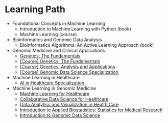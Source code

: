 # Learning Path

- Foundational Concepts in Machine Learning
  - Introduction to Machine Learning with Python (book)
  - Machine Learning (course)
- Bioinformatics and Genomic Data Analysis
  - Bioinformatics Algorithms: An Active Learning Approach (book)
- Genomic Medicine and Clinical Applications
  - [Genetics: The Fundamentals](https://www.edx.org/learn/genetics/massachusetts-institute-of-technology-genetics-the-fundamentals)
  - [[Course] Genetics: The Fundamentals](https://www.edx.org/learn/genetics/massachusetts-institute-of-technology-genetics-the-fundamentals)
  - [[Course] Genetics: Analysis and Applications](https://www.edx.org/learn/genetics/massachusetts-institute-of-technology-genetics-analysis-and-applications)
  - [[Course] Genomic Data Science Specialization](https://www.coursera.org/specializations/genomic-data-science)
- Machine Learning in Healthcare
  - [AI in Healthcare Specialization](https://www.coursera.org/specializations/ai-healthcare)
- Machine Learning in Genomic Medicine
  - [Machine Learning for Healthcare](https://ocw.mit.edu/courses/6-s897-machine-learning-for-healthcare-spring-2019)
  - [Collaborative Data Science for Healthcare](https://www.edx.org/learn/data-science/massachusetts-institute-of-technology-collaborative-data-science-for-healthcare)
  - [Data Analytics and Visualization in Health Care](https://www.edx.org/learn/data-analysis/rochester-institute-of-technology-data-analytics-and-visualization-in-health-care)
  - [Introduction to Applied Biostatistics: Statistics for Medical Research](https://www.edx.org/learn/biostatistics/osaka-university-introduction-to-applied-biostatistics-statistics-for-medical-research)
  - [Introduction to Genomic Data Science](https://www.edx.org/learn/bioinformatics/the-university-of-california-san-diego-introduction-to-genomic-data-science)
